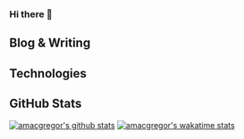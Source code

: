 ### Hi there 👋



## Blog & Writing

## Technologies

## GitHub Stats

[![amacgregor's github stats](https://github-readme-stats.vercel.app/api?username=amacgregor&theme=synthwave&count_private=true&hide=contribs)](https://github.com/amacgregor/github-readme-stats)
[![amacgregor's wakatime stats](https://github-readme-stats.vercel.app/api/wakatime?username=amacgregor&theme=synthwave)](https://github.com/amacgregor/github-readme-stats)


<!--
[![Top Langs](https://github-readme-stats.vercel.app/api/top-langs/?username=amacgregor&theme=synthwave&layout=compact&count_private=true)](https://github.com/amacgregor/github-readme-stats)
**amacgregor/amacgregor** is a ✨ _special_ ✨ repository because its `README.md` (this file) appears on your GitHub profile.

Here are some ideas to get you started:

- 🔭 I’m currently working on ...
- 🌱 I’m currently learning ...
- 👯 I’m looking to collaborate on ...
- 🤔 I’m looking for help with ...
- 💬 Ask me about ...
- 📫 How to reach me: ...
- 😄 Pronouns: ...
- ⚡ Fun fact: ...
-->
